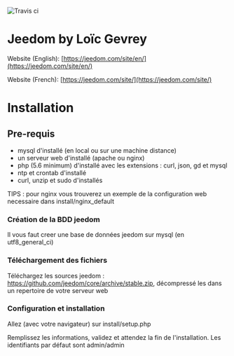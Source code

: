 ![Travis ci](https://travis-ci.org/jeedom/core.svg)

# Jeedom by Loïc Gevrey #

Website (English): [https://jeedom.com/site/en/](https://jeedom.com/site/en/)

Website (French):  [https://jeedom.com/site/](https://jeedom.com/site/)

# Installation #

## Pre-requis
- mysql d'installé (en local ou sur une machine distance)
- un serveur web d'installé (apache ou nginx)
- php (5.6 minimum) d'installé avec les extensions : curl, json, gd et mysql
- ntp et crontab d'installé
- curl, unzip et sudo d'installés

TIPS : pour nginx vous trouverez un exemple de la configuration web necessaire dans install/nginx_default

### Création de la BDD jeedom

Il vous faut creer une base de données jeedom sur mysql (en utf8_general_ci)

### Téléchargement des fichiers

Téléchargez les sources jeedom : https://github.com/jeedom/core/archive/stable.zip, décompressé les dans un repertoire de votre serveur web

### Configuration et installation

Allez (avec votre navigateur) sur install/setup.php

Remplissez les informations, validez et attendez la fin de l'installation. Les identifiants par défaut sont admin/admin
